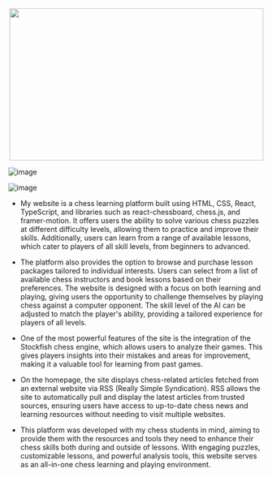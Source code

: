 <div align="center">
<img src="https://github.com/user-attachments/assets/3d055398-3c89-417a-b73d-362527f6ae11" width="500" height="300" />
</div>

![image](https://github.com/user-attachments/assets/970a4c3f-3e24-41a2-b372-6600ce481293)


![image](https://github.com/user-attachments/assets/dbecc2f7-7d0f-46b6-bfe5-e09d3143ffbc)


* My website is a chess learning platform built using HTML, CSS, React, TypeScript, and libraries such as react-chessboard, chess.js, and framer-motion. It offers users the ability to solve various chess puzzles at different difficulty levels, allowing them to practice and improve their skills. Additionally, users can learn from a range of available lessons, which cater to players of all skill levels, from beginners to advanced.

* The platform also provides the option to browse and purchase lesson packages tailored to individual interests. Users can select from a list of available chess instructors and book lessons based on their preferences. The website is designed with a focus on both learning and playing, giving users the opportunity to challenge themselves by playing chess against a computer opponent. The skill level of the AI can be adjusted to match the player's ability, providing a tailored experience for players of all levels.

* One of the most powerful features of the site is the integration of the Stockfish chess engine, which allows users to analyze their games. This gives players insights into their mistakes and areas for improvement, making it a valuable tool for learning from past games.

* On the homepage, the site displays chess-related articles fetched from an external website via RSS (Really Simple Syndication). RSS allows the site to automatically pull and display the latest articles from trusted sources, ensuring users have access to up-to-date chess news and learning resources without needing to visit multiple websites.

* This platform was developed with my chess students in mind, aiming to provide them with the resources and tools they need to enhance their chess skills both during and outside of lessons. With engaging puzzles, customizable lessons, and powerful analysis tools, this website serves as an all-in-one chess learning and playing environment.
